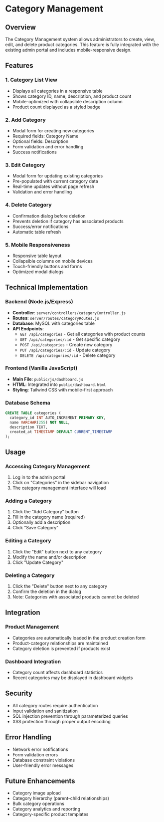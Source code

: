 # Category Management

## Overview
The Category Management system allows administrators to create, view, edit, and delete product categories. This feature is fully integrated with the existing admin portal and includes mobile-responsive design.

## Features

### 1. Category List View
- Displays all categories in a responsive table
- Shows category ID, name, description, and product count
- Mobile-optimized with collapsible description column
- Product count displayed as a styled badge

### 2. Add Category
- Modal form for creating new categories
- Required fields: Category Name
- Optional fields: Description
- Form validation and error handling
- Success notifications

### 3. Edit Category
- Modal form for updating existing categories
- Pre-populated with current category data
- Real-time updates without page refresh
- Validation and error handling

### 4. Delete Category
- Confirmation dialog before deletion
- Prevents deletion if category has associated products
- Success/error notifications
- Automatic table refresh

### 5. Mobile Responsiveness
- Responsive table layout
- Collapsible columns on mobile devices
- Touch-friendly buttons and forms
- Optimized modal dialogs

## Technical Implementation

### Backend (Node.js/Express)
- **Controller**: `server/controllers/categoryController.js`
- **Routes**: `server/routes/categoryRoutes.js`
- **Database**: MySQL with categories table
- **API Endpoints**:
  - `GET /api/categories` - Get all categories with product counts
  - `GET /api/categories/:id` - Get specific category
  - `POST /api/categories` - Create new category
  - `PUT /api/categories/:id` - Update category
  - `DELETE /api/categories/:id` - Delete category

### Frontend (Vanilla JavaScript)
- **Main File**: `public/js/dashboard.js`
- **HTML**: Integrated into `public/dashboard.html`
- **Styling**: Tailwind CSS with mobile-first approach

### Database Schema
```sql
CREATE TABLE categories (
  category_id INT AUTO_INCREMENT PRIMARY KEY,
  name VARCHAR(255) NOT NULL,
  description TEXT,
  created_at TIMESTAMP DEFAULT CURRENT_TIMESTAMP
);
```

## Usage

### Accessing Category Management
1. Log in to the admin portal
2. Click on "Categories" in the sidebar navigation
3. The category management interface will load

### Adding a Category
1. Click the "Add Category" button
2. Fill in the category name (required)
3. Optionally add a description
4. Click "Save Category"

### Editing a Category
1. Click the "Edit" button next to any category
2. Modify the name and/or description
3. Click "Update Category"

### Deleting a Category
1. Click the "Delete" button next to any category
2. Confirm the deletion in the dialog
3. Note: Categories with associated products cannot be deleted

## Integration

### Product Management
- Categories are automatically loaded in the product creation form
- Product-category relationships are maintained
- Category deletion is prevented if products exist

### Dashboard Integration
- Category count affects dashboard statistics
- Recent categories may be displayed in dashboard widgets

## Security
- All category routes require authentication
- Input validation and sanitization
- SQL injection prevention through parameterized queries
- XSS protection through proper output encoding

## Error Handling
- Network error notifications
- Form validation errors
- Database constraint violations
- User-friendly error messages

## Future Enhancements
- Category image upload
- Category hierarchy (parent-child relationships)
- Bulk category operations
- Category analytics and reporting
- Category-specific product templates 